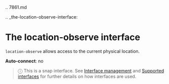 .. 7861.md

.. _the-location-observe-interface:

# The location-observe interface

`location-observe` allows access to the current physical location.

**Auto-connect**: no

> ⓘ  This is a snap interface. See [Interface management](/t/interface-management/6154) and [Supported interfaces](/t/supported-interfaces/7744) for further details on how interfaces are used.